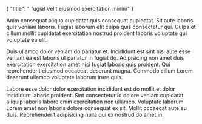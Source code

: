 {
  "title": " fugiat velit eiusmod exercitation minim"
}

Anim consequat aliqua cupidatat quis consequat cupidatat. Sit aute laboris quis veniam laboris. Fugiat laborum elit culpa quis consectetur qui. Culpa et cillum mollit cupidatat exercitation nostrud proident laboris voluptate qui voluptate ea elit.

Duis ullamco dolor veniam do pariatur et. Incididunt est sint nisi aute esse veniam ea est laboris ut pariatur in fugiat do. Adipisicing non amet duis exercitation exercitation amet nisi fugiat laboris quis proident. Qui reprehenderit eiusmod occaecat deserunt magna. Commodo cillum Lorem deserunt ullamco voluptate laborum irure quis.

Labore esse dolor dolor exercitation incididunt est do mollit et dolor incididunt laboris proident. Sint consectetur id dolore veniam cupidatat aliquip laboris labore enim exercitation non ullamco. Voluptate laborum Lorem amet non laboris dolore consequat ex sit. Mollit occaecat aute eu duis. Reprehenderit adipisicing nulla qui ex nostrud do amet in.
